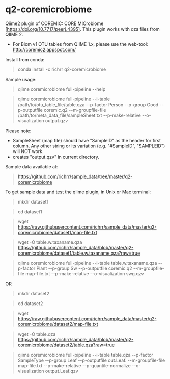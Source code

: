 # q2-coremicrobiome
Qiime2 plugin of COREMIC: CORE MICrobiome [https://doi.org/10.7717/peerj.4395]. This plugin works with qza files from QIIME 2.

* For Biom v1 OTU tables from QIIME 1.x, please use the web-tool: http://coremic2.appspot.com/

Install from conda:
> conda install -c richrr q2-coremicrobiome

Sample usage:
> qiime coremicrobiome full-pipeline --help

> qiime coremicrobiome full-pipeline --i-table /path/to/otu_table_file/table.qza --p-factor Person --p-group Good --p-outputfile coremic.q2 --m-groupfile-file /path/to/meta_data_file/sampleSheet.txt --p-make-relative --o-visualization output.qzv

Please note:
- SampleSheet (map file) should have "SampleID" as the header for first column. Any other string or its variation (e.g. "#SampleID", "SAMPLEID") will NOT work.
- creates "output.qzv" in current directory.


Sample data available at:
> https://github.com/richrr/sample_data/tree/master/q2-coremicrobiome

To get sample data and test the qiime plugin, in Unix or Mac terminal:
> mkdir dataset1

> cd dataset1

> wget https://raw.githubusercontent.com/richrr/sample_data/master/q2-coremicrobiome/dataset1/map-file.txt

> wget -O table.w.taxaname.qza https://github.com/richrr/sample_data/blob/master/q2-coremicrobiome/dataset1/table.w.taxaname.qza?raw=true

> qiime coremicrobiome full-pipeline --i-table table.w.taxaname.qza --p-factor Plant --p-group Sw --p-outputfile coremic.q2 --m-groupfile-file map-file.txt --p-make-relative --o-visualization swg.qzv

OR

> mkdir dataset2

> cd dataset2

> wget https://raw.githubusercontent.com/richrr/sample_data/master/q2-coremicrobiome/dataset2/map-file.txt

> wget -O table.qza https://github.com/richrr/sample_data/blob/master/q2-coremicrobiome/dataset2/table.qza?raw=true

> qiime coremicrobiome full-pipeline --i-table table.qza --p-factor SampleType --p-group Leaf --p-outputfile out.Leaf. --m-groupfile-file map-file.txt --p-make-relative --p-quantile-normalize --o-visualization output.Leaf.qzv


